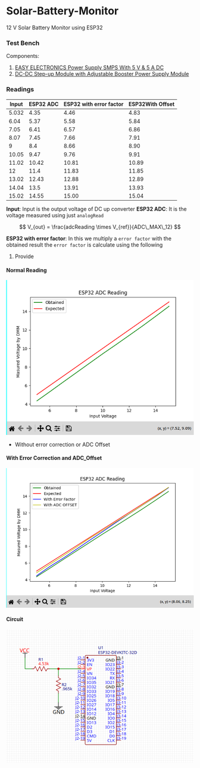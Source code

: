 # Solar-Battery-Monitor

12 V Solar Battery Monitor using ESP32

### Test Bench

Components:

1. [EASY ELECTRONICS Power Supply SMPS With 5 V & 5 A DC](https://www.industrybuying.com/power-supplysmps-easy-electronics-ITE.POW.120162774/)
2. [DC-DC Step-up Module with Adjustable Booster Power Supply Module](https://www.amazon.in/XL6009-Step-up-Module-Adjustable-Booster/dp/B00HV59922/ref=sr_1_3?sr=8-3)

### Readings

| Input | ESP32 ADC | ESP32 with error factor | ESP32With Offset |
| ----- | --------- | ----------------------- | ---------------- |
| 5.032 | 4.35      | 4.46                    | 4.83             |
| 6.04  | 5.37      | 5.58                    | 5.84             |
| 7.05  | 6.41      | 6.57                    | 6.86             |
| 8.07  | 7.45      | 7.66                    | 7.91             |
| 9     | 8.4       | 8.66                    | 8.90             |
| 10.05 | 9.47      | 9.76                    | 9.91             |
| 11.02 | 10.42     | 10.81                   | 10.89            |
| 12    | 11.4      | 11.83                   | 11.85            |
| 13.02 | 12.43     | 12.88                   | 12.89            |
| 14.04 | 13.5      | 13.91                   | 13.93            |
| 15.02 | 14.55     | 15.00                   | 15.04            |

**Input**: Input is the output voltage of DC up converter
**ESP32 ADC**: It is the voltage measured using just `analogRead`

$$
V_{out} = \frac{adcReading \times V_{ref}}{ADC\_MAX\_12}
$$

**ESP32 with error factor**: In this we multiply a `error factor` with the obtained result the `error factor` is calculate using the following

1. Provide

#### Normal Reading

![Normal Reading](./images/simple_reading.png?raw=true)

- Without error correction or ADC Offset

#### With Error Correction and ADC_Offset

![with correction](./images/with%20correction.png?raw=true)

#### Circuit

![Circuit Diagram](./images/circuit%20diagram.png?raw=true)
